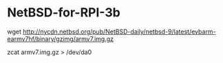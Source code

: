 # NetBSD-for-RPI-3b

wget http://nycdn.netbsd.org/pub/NetBSD-daily/netbsd-9/latest/evbarm-earmv7hf/binary/gzimg/armv7.img.gz


zcat armv7.img.gz  >  /dev/da0  



